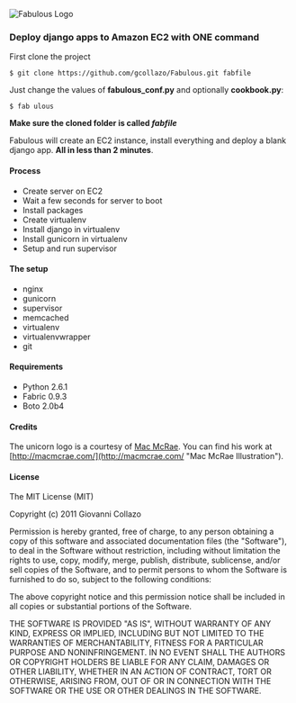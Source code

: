 ![Fabulous Logo](http://i.imgur.com/IMyr4.png "Fabulous")
### Deploy django apps to Amazon EC2 with ONE command

First clone the project
    
    $ git clone https://github.com/gcollazo/Fabulous.git fabfile

Just change the values of __fabulous_conf.py__ and optionally __cookbook.py__:    

    $ fab ulous
    
__Make sure the cloned folder is called *fabfile*__

Fabulous will create an EC2 instance, install everything and deploy a blank django app. __All in less than 2 minutes__.

#### Process
* Create server on EC2
* Wait a few seconds for server to boot
* Install packages
* Create virtualenv
* Install django in virtualenv
* Install gunicorn in virtualenv
* Setup and run supervisor

#### The setup
* nginx
* gunicorn
* supervisor
* memcached
* virtualenv
* virtualenvwrapper
* git

#### Requirements
* Python 2.6.1
* Fabric 0.9.3
* Boto 2.0b4

#### Credits
The unicorn logo is a courtesy of [Mac McRae](http://macmcrae.com/ "Mac McRae"). You can find his work at [http://macmcrae.com/](http://macmcrae.com/ "Mac McRae Illustration").

#### License
The MIT License (MIT)

Copyright (c) 2011 Giovanni Collazo

Permission is hereby granted, free of charge, to any person obtaining a copy of this software and associated documentation files (the "Software"), to deal in the Software without restriction, including without limitation the rights to use, copy, modify, merge, publish, distribute, sublicense, and/or sell copies of the Software, and to permit persons to whom the Software is furnished to do so, subject to the following conditions:

The above copyright notice and this permission notice shall be included in all copies or substantial portions of the Software.

THE SOFTWARE IS PROVIDED "AS IS", WITHOUT WARRANTY OF ANY KIND, EXPRESS OR IMPLIED, INCLUDING BUT NOT LIMITED TO THE WARRANTIES OF MERCHANTABILITY, FITNESS FOR A PARTICULAR PURPOSE AND NONINFRINGEMENT. IN NO EVENT SHALL THE AUTHORS OR COPYRIGHT HOLDERS BE LIABLE FOR ANY CLAIM, DAMAGES OR OTHER LIABILITY, WHETHER IN AN ACTION OF CONTRACT, TORT OR OTHERWISE, ARISING FROM, OUT OF OR IN CONNECTION WITH THE SOFTWARE OR THE USE OR OTHER DEALINGS IN THE SOFTWARE.